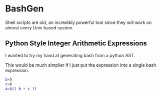 # BashGen

Shell scripts are old, an incredibly powerful tool since they will work on almost every Unix based system.

## Python Style Integer Arithmetic Expressions

I wanted to try my hand at generating bash from a python AST.

This would be much simplier if I just put the expression into a single bash expression.

``` bash
b=5
c=6
a=$(( b + c ))
```
